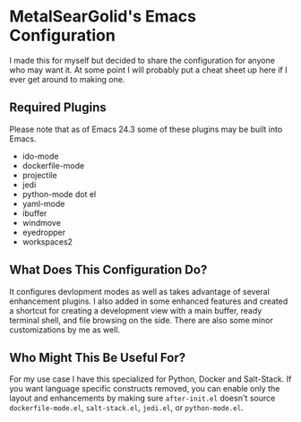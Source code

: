 MetalSearGolid's Emacs Configuration
====================================

I made this for myself but decided to share the configuration for anyone who may want it. At some point I will probably put a cheat sheet up here if I ever get around to making one.

Required Plugins
---------------------------
Please note that as of Emacs 24.3 some of these plugins may be built into Emacs.

* ido-mode
* dockerfile-mode
* projectile
* jedi
* python-mode dot el
* yaml-mode
* ibuffer
* windmove
* eyedropper
* workspaces2

What Does This Configuration Do?
--------------------------------
It configures devlopment modes as well as takes advantage of several enhancement plugins. I also added in some enhanced features and created a shortcut for creating a development view with a main buffer, ready terminal shell, and file browsing on the side. There are also some minor customizations by me as well.

Who Might This Be Useful For?
---------------------------------
For my use case I have this specialized for Python, Docker and Salt-Stack. If you want language specific constructs removed, you can enable only the layout and enhancements by making sure ``after-init.el`` doesn't source ``dockerfile-mode.el``, ``salt-stack.el``, ``jedi.el``, or ``python-mode.el``.
